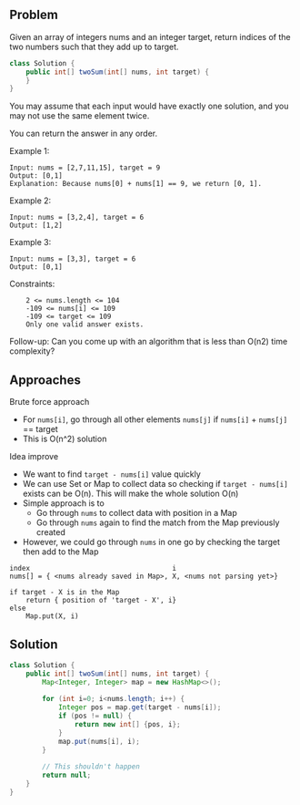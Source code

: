 ## Problem
Given an array of integers nums and an integer target, return indices of the two numbers such that they add up to target.

```java
class Solution {
    public int[] twoSum(int[] nums, int target) {
    }
}
```

You may assume that each input would have exactly one solution, and you may not use the same element twice.

You can return the answer in any order.

Example 1:

```
Input: nums = [2,7,11,15], target = 9
Output: [0,1]
Explanation: Because nums[0] + nums[1] == 9, we return [0, 1].
```

Example 2:

```
Input: nums = [3,2,4], target = 6
Output: [1,2]
```
Example 3:

```
Input: nums = [3,3], target = 6
Output: [0,1]
```
 

Constraints:
```
    2 <= nums.length <= 104
    -109 <= nums[i] <= 109
    -109 <= target <= 109
    Only one valid answer exists.
```
 
Follow-up: Can you come up with an algorithm that is less than O(n2) time complexity?

## Approaches

Brute force approach

- For `nums[i]`, go through all other elements `nums[j]` if `nums[i]` + `nums[j]` == target
- This is O(n^2) solution

Idea improve
- We want to find `target - nums[i]` value quickly
- We can use Set or Map to collect data so checking if `target - nums[i]` exists can be O(n). This will make the whole solution O(n)
- Simple approach is to
  - Go through `nums` to collect data with position in a Map
  - Go through `nums` again to find the match from the Map previously created
- However, we could go through `nums` in one go by checking the target then add to the Map
```
index                                   i
nums[] = { <nums already saved in Map>, X, <nums not parsing yet>}

if target - X is in the Map
    return { position of 'target - X', i}
else
    Map.put(X, i)
```

## Solution
```java
class Solution {
    public int[] twoSum(int[] nums, int target) {
        Map<Integer, Integer> map = new HashMap<>();
        
        for (int i=0; i<nums.length; i++) {
            Integer pos = map.get(target - nums[i]);
            if (pos != null) {
                return new int[] {pos, i};
            } 
            map.put(nums[i], i);
        }
        
        // This shouldn't happen
        return null;
    }
}
```


